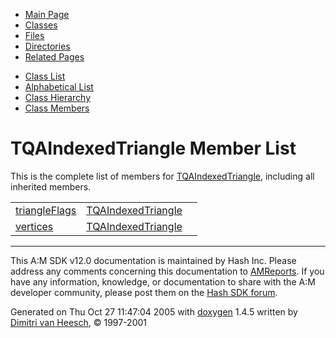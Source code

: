 <div class="tabs">

- [Main Page](index.md)
- <span id="current">[Classes](annotated.md)</span>
- [Files](files.md)
- [Directories](dirs.md)
- [Related Pages](pages.md)

</div>

<div class="tabs">

- [Class List](annotated.md)
- [Alphabetical List](classes.md)
- [Class Hierarchy](hierarchy.md)
- [Class Members](functions.md)

</div>

# TQAIndexedTriangle Member List

This is the complete list of members for <a href="structTQAIndexedTriangle.md" class="el">TQAIndexedTriangle</a>, including all inherited members.

|  |  |  |
|----|----|----|
| <a href="structTQAIndexedTriangle.md#b5844c41c50ac28732c3ede9f0196f10" class="el">triangleFlags</a> | <a href="structTQAIndexedTriangle.md" class="el">TQAIndexedTriangle</a> |  |
| <a href="structTQAIndexedTriangle.md#846e8e6cad264a0b1363fd1769b4369c" class="el">vertices</a> | <a href="structTQAIndexedTriangle.md" class="el">TQAIndexedTriangle</a> |  |

------------------------------------------------------------------------

<span class="small">This A:M SDK v12.0 documentation is maintained by Hash Inc. Please address any comments concerning this documentation to [AMReports](http://www.hash.com/reports). If you have any information, knowledge, or documentation to share with the A:M developer community, please post them on the [Hash SDK forum](http://www.hash.com/forums/index.php?showforum=11).</span>

Generated on Thu Oct 27 11:47:04 2005 with [<span class="image placeholder" original-image-src="doxygen.png" original-image-title="" height="45" width="100" align="middle" border="0">doxygen</span>](http://www.doxygen.org/index.html) 1.4.5 written by [Dimitri van Heesch](mailto:dimitri@stack.nl), © 1997-2001
